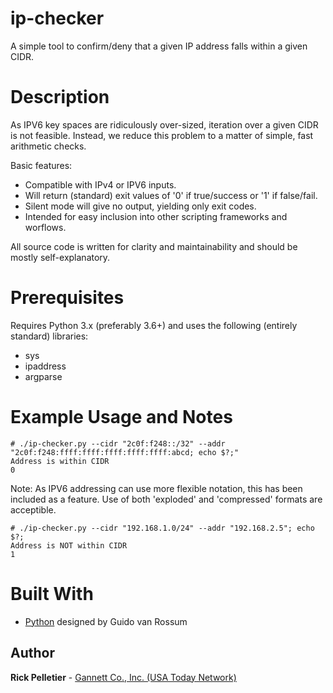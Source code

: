 # ip-checker

A simple tool to confirm/deny that a given IP address falls within a given CIDR.

# Description

As IPV6 key spaces are ridiculously over-sized, iteration over a given CIDR is not feasible. Instead, we reduce this problem to a matter of simple, fast arithmetic checks.

Basic features:
* Compatible with IPv4 or IPV6 inputs.
* Will return (standard) exit values of '0' if true/success or '1' if false/fail.
* Silent mode will give no output, yielding only exit codes.
* Intended for easy inclusion into other scripting frameworks and worflows.

All source code is written for clarity and maintainability and should be mostly self-explanatory.

# Prerequisites

Requires Python 3.x (preferably 3.6+) and uses the following (entirely standard) libraries:
* sys
* ipaddress
* argparse

# Example Usage and Notes

```
# ./ip-checker.py --cidr "2c0f:f248::/32" --addr "2c0f:f248:ffff:ffff:ffff:ffff:ffff:abcd; echo $?;"
Address is within CIDR
0
```

Note: As IPV6 addressing can use more flexible notation, this has been included as a feature. Use of both 'exploded' and 'compressed' formats are acceptible.

```
# ./ip-checker.py --cidr "192.168.1.0/24" --addr "192.168.2.5"; echo $?;
Address is NOT within CIDR
1
```

# Built With

* [Python](https://www.python.org) designed by Guido van Rossum

## Author

**Rick Pelletier** - [Gannett Co., Inc. (USA Today Network)](https://www.usatoday.com/)
